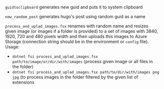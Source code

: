`guidtoclipboard` generates new guid and puts it to system clipboard

`new_random_post` generates hugo's post using random guid as a name

`process_and_uplad_images.fsx` renames with random name and resizes given image (or images if a folder is provided) to a set of images with 3840, 1920, 720 and 480 pixels width and then uploads this images to Azure Storage (connection string should be in the environment or `config` file). Usage:
- `dotnet fsi process_and_uplad_images.fsx path/to/image/or/dir/with/images` (process given image or all files in the folder)
- `dotnet fsi process_and_uplad_images.fsx path/to/dir/with/images png jpg` (to process images in the folder filtered by the given list of extensions
